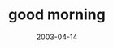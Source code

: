 ---
layout: base.njk
title : 'good morning' 
view_title : 'good morning' 
year : '2003' 
date : '2003-04-14' 
img_file : '/drawing/goodmorning.png' 
html_file : 'goodmorning' 
next_html : 'yourecute.html' 
year_order : '78' 
permalink : "title/{{html_file}}.html"
---